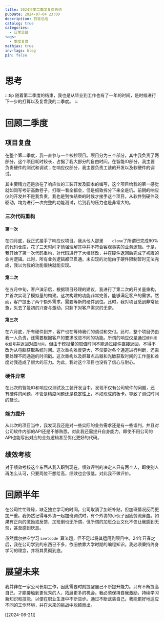 ```yaml
---
title: 2024年第二季度复盘总结
pubDate: 2024-07-04 23:00
description: 日常总结
catalog: true
categories:
  - 日常总结
tags:
  - 季度复盘
mathjax: true
inv-tags: blog
pin: false
---
```


# 思考

:::tip
随着第二季度的结束，我也是从毕业到工作也有了一年的时间，是时候进行下一步的打算以及复盘我的二季度。
:::


# 回顾二季度

## 项目复盘

在整个第二季度，我一直参与一个核控项目。项目分为三个部分，其中我负责了两部分。这个项目耗时较长，占据了我大部分的自由时间。在智能IO部分，我主要负责硬件的测试和调试；在响应仪部分，我主要负责工装的开发以及软硬件的调试。

其主要精力还是放在了响应仪的工装开发及脚本的编写，这个项目给我的第一感觉就如同写考研高数卷子，打眼一看全都会，但是细致拆分下来全是坑。前期的响应仪的开发并不是我负责，我也是到快结束的时候才接手这个项目，从软件到硬件及驱动，均为进行一次完整的功能测试，给到我的压力也是非常大的。

### 三次代码重构

#### 第一次

在四月底，我正式接手了响应仪项目。我从他人那里`	clone`了所谓已完成80%的代码仓库，花了三天时间才勉强理解其中并不符合客观事实的业务逻辑。于是，我开始了第一次代码重构，对代码进行了大幅修改，并在硬件返回后完成了初版的业务逻辑。此时，所有业务逻辑都已贯通。未实现的功能由于硬件限制暂时无法完成，我以为我的功能很快就能实现。

#### 第二次

在五月中旬，客户演示后，根据项目经理的建议，我进行了第二次的开关量重构，并首次实现了模拟量的构建。这次构建的功能非常完善，能够满足客户的需求。然而，客户提出了两个额外需求，需要等新的硬件到位。此时，我对项目感到非常疲惫，失去了最初的兴奋与激动，只剩下对客户需求的无奈。

#### 第三次

在六月底，所有硬件到齐，客户也在等待我们的调试和交付。此时，整个项目仍由我一人负责，还需要根据客户的要求改进不同的功能。所谓的响应仪是通过`硬件接收信号`并返回对应`时间`，但由于模拟量的取值时间不能通过硬件直接返回，不得不改为从电脑获取系统时间。这次重构难度更大，不仅要对各个通道进行判断，还需要处理不同通道的时间戳。这次重构以及屏幕点击器和光敏获取时间的工作量和难度对我造成了很大的压力。为此，我对这个项目也没有了信心与耐心。

### 硬件异常

在此次的智能IO和响应仪测试及工装开发当中，发现不仅有公司软件的问题，还有硬件的问题，不管是精度问题还是稳定性上，不如现成的板卡。导致了测试时间的延长。

### 能力提升

从此次的项目当中，我发现我还是对一些实际的业务需求还是有一些误判，并且对公司软件内部的API还是不够熟悉。对此我还需提升自身能力，即使不用公司的API也能写出对应的业务逻辑甚至优化更好的代码。

## 绩效考核

对于绩效考核这个东西从我入职到现在，绩效评判的决定人只有两个人，即使别人再怎么认可，只要两位不想给高，绩效也会很低。对此我不做评价。

# 回顾半年

在公司忙忙碌碌，缺乏独立学习的时间。公司取消了加班补贴，但加班情况反而更加严重。我仍然记得与外协一起加班调试时，有个外协的小伙子因疲劳流鼻血。如果有正向的激励或反馈，加班倒也无所谓，但所谓的加班企业文化不仅让我感到无奈，甚至感到厌恶。

虽然偶尔抽空学习 `Leetcode `算法题，但不足以将其运用到项目中。24年开春之后，我在公司学到的东西已不多，依旧依靠大学时期的编程知识。我必须秉持终身学习的理念，并将其贯彻到底。

# 展望未来

我并非在一家公司长期工作，因此需要时刻提醒自己不断提升能力。只有不断提高自己，才能接触到更优秀的人，拓展更多的机会。我必须保持自我激励，持续学习新知识和技能，以便在职业生涯中不断进步。通过不断武装自己，我能更好地适应不同的工作环境，并在未来的挑战中脱颖而出。

[[2024-06-21]]


